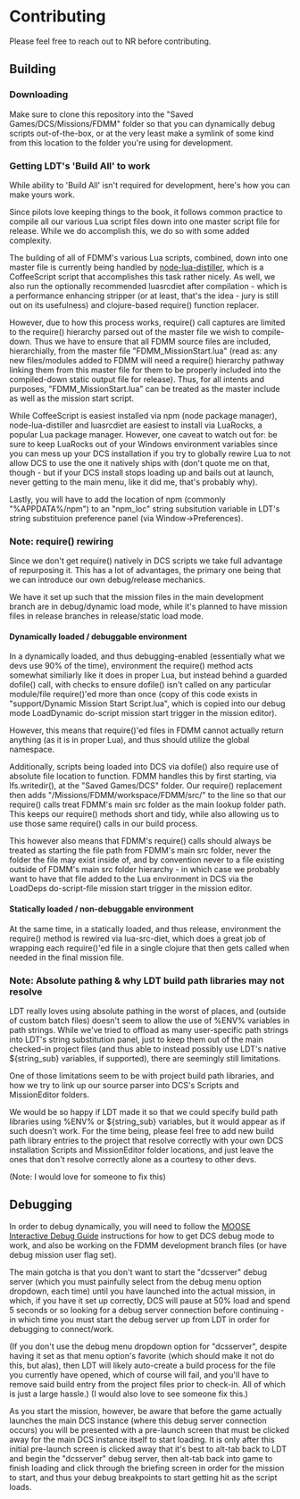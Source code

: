 # Contributing

Please feel free to reach out to NR before contributing.

## Building

### Downloading

Make sure to clone this repository into the "Saved Games/DCS/Missions/FDMM" folder so that you can dynamically debug scripts out-of-the-box, or at the very least make a symlink of some kind from this location to the folder you're using for development.

### Getting LDT's 'Build All' to work

While ability to 'Build All' isn't required for development, here's how you can make yours work.

Since pilots love keeping things to the book, it follows common practice to compile all our various Lua script files down into one master script file for release. While we do accomplish this, we do so with some added complexity.

The building of all of FDMM's various Lua scripts, combined, down into one master file is currently being handled by [node-lua-distiller](https://github.com/yi/node-lua-distiller), which is a CoffeeScript script that accomplishes this task rather nicely. As well, we also run the optionally recommended luasrcdiet after compilation - which is a performance enhancing stripper (or at least, that's the idea - jury is still out on its usefulness) and clojure-based require() function replacer.

However, due to how this process works, require() call captures are limited to the require() hierarchy parsed out of the master file we wish to compile-down. Thus we have to ensure that all FDMM source files are included, hierarchially, from the master file "FDMM_MissionStart.lua" (read as: any new files/modules added to FDMM will need a require() hierarchy pathway linking them from this master file for them to be properly included into the compiled-down static output file for release). Thus, for all intents and purposes, "FDMM_MissionStart.lua" can be treated as the master include as well as the mission start script.

While CoffeeScript is easiest installed via npm (node package manager), node-lua-distiller and luasrcdiet are easiest to install via LuaRocks, a popular Lua package manager. However, one caveat to watch out for: be sure to keep LuaRocks out of your Windows environment variables since you can mess up your DCS installation if you try to globally rewire Lua to not allow DCS to use the one it natively ships with (don't quote me on that, though - but if your DCS install stops loading up and bails out at launch, never getting to the main menu, like it did me, that's probably why).

Lastly, you will have to add the location of npm (commonly "%APPDATA%/npm") to an "npm_loc" string subsitution variable in LDT's string substituion preference panel (via Window->Preferences).

### Note: require() rewiring

Since we don't get require() natively in DCS scripts we take full advantage of repurposing it. This has a lot of advantages, the primary one being that we can introduce our own debug/release mechanics.

We have it set up such that the mission files in the main development branch are in debug/dynamic load mode, while it's planned to have mission files in release branches in release/static load mode.

#### Dynamically loaded / debuggable environment

In a dynamically loaded, and thus debugging-enabled (essentially what we devs use 90% of the time), environment the require() method acts somewhat similiarly like it does in proper Lua, but instead behind a guarded dofile() call, with checks to ensure dofile() isn't called on any particular module/file require()'ed more than once (copy of this code exists in "support/Dynamic Mission Start Script.lua", which is copied into our debug mode LoadDynamic do-script mission start trigger in the mission editor).

However, this means that require()'ed files in FDMM cannot actually return anything (as it is in proper Lua), and thus should utilize the global namespace.

Additionally, scripts being loaded into DCS via dofile() also require use of absolute file location to function. FDMM handles this by first starting, via lfs.writedir(), at the "Saved Games/DCS" folder. Our require() replacement then adds "/Missions/FDMM/workspace/FDMM/src/" to the line so that our require() calls treat FDMM's main src folder as the main lookup folder path. This keeps our require() methods short and tidy, while also allowing us to use those same require() calls in our build process.

This however also means that FDMM's require() calls should always be treated as starting the file path from FDMM's main src folder, never the folder the file may exist inside of, and by convention never to a file existing outside of FDMM's main src folder hierarchy - in which case we probably want to have that file added to the Lua environment in DCS via the LoadDeps do-script-file mission start trigger in the mission editor.

#### Statically loaded / non-debuggable environment

At the same time, in a statically loaded, and thus release, environment the require() method is rewired via lua-src-diet, which does a great job of wrapping each require()'ed file in a single clojure that then gets called when needed in the final mission file.

### Note: Absolute pathing & why LDT build path libraries may not resolve

LDT really loves using absolute pathing in the worst of places, and (outside of custom batch files) doesn't seem to allow the use of %ENV% variables in path strings. While we've tried to offload as many user-specific path strings into LDT's string substitution panel, just to keep them out of the main checked-in project files (and thus able to instead possibly use LDT's native ${string_sub} variables, if supported), there are seemingly still limitations.

One of those limitations seem to be with project build path libraries, and how we try to link up our source parser into DCS's Scripts and MissionEditor folders.

We would be so happy if LDT made it so that we could specify build path libraries using %ENV% or ${string_sub} variables, but it would appear as if such doesn't work. For the time being, please feel free to add new build path library entries to the project that resolve correctly with your own DCS installation Scripts and MissionEditor folder locations, and just leave the ones that don't resolve correctly alone as a courtesy to other devs.

(Note: I would love for someone to fix this)

## Debugging

In order to debug dynamically, you will need to follow the [MOOSE Interactive Debug Guide](https://flightcontrol-master.github.io/MOOSE_DOCS/Interactive_Debug_Guide.html) instructions for how to get DCS debug mode to work, and also be working on the FDMM development branch files (or have debug mission user flag set).

The main gotcha is that you don't want to start the "dcsserver" debug server (which you must painfully select from the debug menu option dropdown, each time) until you have launched into the actual mission, in which, if you have it set up correctly, DCS will pause at 50% load and spend 5 seconds or so looking for a debug server connection before continuing - in which time you must start the debug server up from LDT in order for debugging to connect/work.

(If you don't use the debug menu dropdown option for "dcsserver", despite having it set as that menu option's favorite (which should make it not do this, but alas), then LDT will likely auto-create a build process for the file you currently have opened, which of course will fail, and you'll have to remove said build entry from the project files prior to check-in. All of which is just a large hassle.) (I would also love to see someone fix this.)

As you start the mission, however, be aware that before the game actually launches the main DCS instance (where this debug server connection occurs) you will be presented with a pre-launch screen that must be clicked away for the main DCS instance itself to start loading. It is only after this initial pre-launch screen is clicked away that it's best to alt-tab back to LDT and begin the "dcsserver" debug server, then alt-tab back into game to finish loading and click through the briefing screen in order for the mission to start, and thus your debug breakpoints to start getting hit as the script loads.
